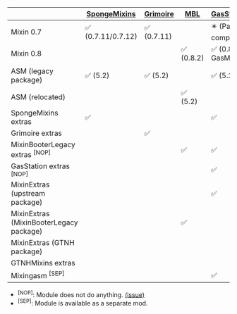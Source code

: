 |   | [SpongeMixins](https://github.com/GTNewHorizons/SpongeMixins) | [Grimoire](https://github.com/Aizistral-Studios/Grimoire) | [MBL](https://github.com/tox1cozZ/mixin-booter-legacy) | [GasStation](https://github.com/FalsePattern/GasStation) | [GTNHMixins](https://github.com/GTNewHorizons/GTNHMixins) | [GTNHMixinsLite](https://github.com/makamys/GTNHMixinsLite) | UniMixins |
| -- | -- | -- | -- | -- | -- | -- | -- |
| Mixin 0.7 | ✅ (0.7.11/0.7.12) | ✅ (0.7.11) | | ✴️ (Partial compat) | | | ✴️ (Partial compat) |
| Mixin 0.8 | | | ✅ (0.8.2) | ✅ (0.8.5-GasMix) | ✅ (0.8.5-GTNH) | | ✅ (0.8.5-UniMix)
| ASM (legacy package) | ✅ (5.2) | ✅ (5.2) | | ✅ (5.2) | | | ✴️ (Emulated) |
| ASM (relocated) | | | ✅ (5.2) | | ✅ (9.4) | | ✅ (9.4) |
| SpongeMixins extras | ✅ | | | ✅ | ✅ | | ✅ |
| Grimoire extras | | ✅ | | | | | |
| MixinBooterLegacy extras <sup>[NOP]</sup> | | | ✅ | ✅ | | | |
| GasStation extras <sup>[NOP]</sup> | | | | ✅ | | | |
| MixinExtras (upstream package) | | | | ✅ | | | |
| MixinExtras (MixinBooterLegacy package) | | | ✅ | | | | |
| MixinExtras (GTNH package) | | | | | ✅ | ✅ | ✅ |
| GTNHMixins extras | | | | | ✅ | ✅ | ✅ |
| Mixingasm <sup>[SEP]</sup> | | | | ✅ | | | |

* <sup>[NOP]</sup>: Module does not do anything. [(issue)](https://github.com/FalsePattern/GasStation/issues/15)
* <sup>[SEP]</sup>: Module is available as a separate mod.
